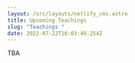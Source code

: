 ```yaml
---
layout: /src/layouts/netlify_cms.astro
title: Upcoming Teachings
slug: "Teachings "
date: 2022-07-22T16:03:49.254Z
---
```

TBA